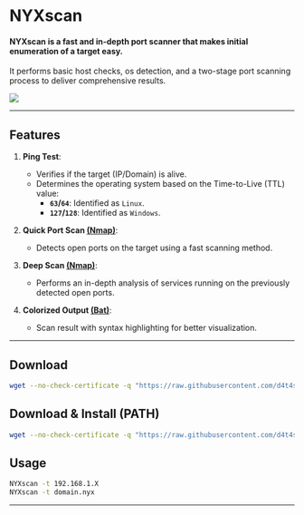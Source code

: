 # **NYXscan**

#### **NYXscan** is a fast and in-depth port scanner that makes initial enumeration of a target easy.  
It performs basic host checks, os detection, and a two-stage port scanning process to deliver comprehensive results.

![](/screenshot.png)

---

## **Features**

1. **Ping Test**:  
   - Verifies if the target (IP/Domain) is alive.
   - Determines the operating system based on the Time-to-Live (TTL) value:
     - **`63`/`64`**: Identified as `Linux`.  
     - **`127`/`128`**: Identified as `Windows`.

2. **Quick Port Scan [(Nmap)](https://nmap.org)**:  
   - Detects open ports on the target using a fast scanning method.

3. **Deep Scan [(Nmap)](https://nmap.org)**:  
   - Performs an in-depth analysis of services running on the previously detected open ports.

4. **Colorized Output [(Bat)](https://github.com/sharkdp/bat)**: 
   - Scan result with syntax highlighting for better visualization.

---

## Download

```sh
wget --no-check-certificate -q "https://raw.githubusercontent.com/d4t4s3c/NYXscan/main/NYXscan" && chmod +x NYXscan
```

## Download & Install (PATH)

```sh
wget --no-check-certificate -q "https://raw.githubusercontent.com/d4t4s3c/NYXscan/main/NYXscan" -O /usr/bin/NYXscan && chmod +x /usr/bin/NYXscan
```

## Usage

```sh
NYXscan -t 192.168.1.X
NYXscan -t domain.nyx
```

---
